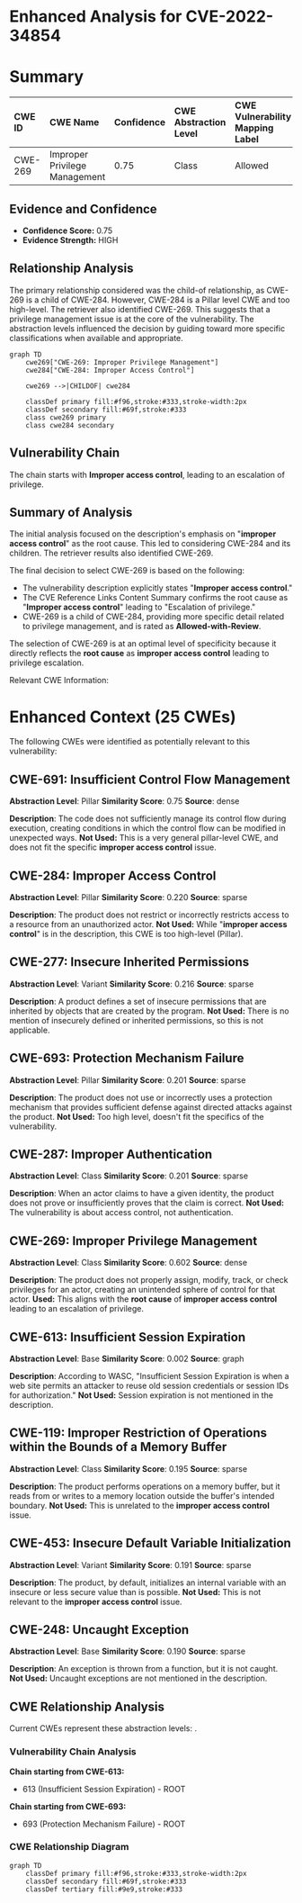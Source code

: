 # Enhanced Analysis for CVE-2022-34854

# Summary
| CWE ID  | CWE Name                       | Confidence | CWE Abstraction Level | CWE Vulnerability Mapping Label | CWE-Vulnerability Mapping Notes |
| :-------- | :----------------------------- | :--------- | :-------------------- | :------------------------------ | :------------------------------ |
| CWE-269 | Improper Privilege Management | 0.75     | Class                 | Allowed                  | Primary CWE                      |

## Evidence and Confidence

*   **Confidence Score:** 0.75
*   **Evidence Strength:** HIGH

## Relationship Analysis
The primary relationship considered was the child-of relationship, as CWE-269 is a child of CWE-284. However, CWE-284 is a Pillar level CWE and too high-level. The retriever also identified CWE-269. This suggests that a privilege management issue is at the core of the vulnerability. The abstraction levels influenced the decision by guiding toward more specific classifications when available and appropriate.

```mermaid
graph TD
    cwe269["CWE-269: Improper Privilege Management"]
    cwe284["CWE-284: Improper Access Control"]

    cwe269 -->|CHILDOF| cwe284

    classDef primary fill:#f96,stroke:#333,stroke-width:2px
    classDef secondary fill:#69f,stroke:#333
    class cwe269 primary
    class cwe284 secondary
```

## Vulnerability Chain
The chain starts with **Improper access control**, leading to an escalation of privilege.

## Summary of Analysis
The initial analysis focused on the description's emphasis on "**improper access control**" as the root cause. This led to considering CWE-284 and its children. The retriever results also identified CWE-269.

The final decision to select CWE-269 is based on the following:

*   The vulnerability description explicitly states "**Improper access control**."
*   The CVE Reference Links Content Summary confirms the root cause as "**Improper access control**" leading to "Escalation of privilege."
*   CWE-269 is a child of CWE-284, providing more specific detail related to privilege management, and is rated as **Allowed-with-Review**.

The selection of CWE-269 is at an optimal level of specificity because it directly reflects the **root cause** as **improper access control** leading to privilege escalation.

Relevant CWE Information:

# Enhanced Context (25 CWEs)
The following CWEs were identified as potentially relevant to this vulnerability:

## CWE-691: Insufficient Control Flow Management
**Abstraction Level**: Pillar
**Similarity Score**: 0.75
**Source**: dense

**Description**:
The code does not sufficiently manage its control flow during execution, creating conditions in which the control flow can be modified in unexpected ways.
**Not Used:** This is a very general pillar-level CWE, and does not fit the specific **improper access control** issue.

## CWE-284: Improper Access Control
**Abstraction Level**: Pillar
**Similarity Score**: 0.220
**Source**: sparse

**Description**:
The product does not restrict or incorrectly restricts access to a resource from an unauthorized actor.
**Not Used:** While "**improper access control**" is in the description, this CWE is too high-level (Pillar).

## CWE-277: Insecure Inherited Permissions
**Abstraction Level**: Variant
**Similarity Score**: 0.216
**Source**: sparse

**Description**:
A product defines a set of insecure permissions that are inherited by objects that are created by the program.
**Not Used:** There is no mention of insecurely defined or inherited permissions, so this is not applicable.

## CWE-693: Protection Mechanism Failure
**Abstraction Level**: Pillar
**Similarity Score**: 0.201
**Source**: sparse

**Description**:
The product does not use or incorrectly uses a protection mechanism that provides sufficient defense against directed attacks against the product.
**Not Used:** Too high level, doesn't fit the specifics of the vulnerability.

## CWE-287: Improper Authentication
**Abstraction Level**: Class
**Similarity Score**: 0.201
**Source**: sparse

**Description**:
When an actor claims to have a given identity, the product does not prove or insufficiently proves that the claim is correct.
**Not Used:** The vulnerability is about access control, not authentication.

## CWE-269: Improper Privilege Management
**Abstraction Level**: Class
**Similarity Score**: 0.602
**Source**: dense

**Description**:
The product does not properly assign, modify, track, or check privileges for an actor, creating an unintended sphere of control for that actor.
**Used:** This aligns with the **root cause** of **improper access control** leading to an escalation of privilege.

## CWE-613: Insufficient Session Expiration
**Abstraction Level**: Base
**Similarity Score**: 0.002
**Source**: graph

**Description**:
According to WASC, "Insufficient Session Expiration is when a web site permits an attacker to reuse old session credentials or session IDs for authorization."
**Not Used:** Session expiration is not mentioned in the description.

## CWE-119: Improper Restriction of Operations within the Bounds of a Memory Buffer
**Abstraction Level**: Class
**Similarity Score**: 0.195
**Source**: sparse

**Description**:
The product performs operations on a memory buffer, but it reads from or writes to a memory location outside the buffer's intended boundary.
**Not Used:** This is unrelated to the **improper access control** issue.

## CWE-453: Insecure Default Variable Initialization
**Abstraction Level**: Variant
**Similarity Score**: 0.191
**Source**: sparse

**Description**:
The product, by default, initializes an internal variable with an insecure or less secure value than is possible.
**Not Used:** This is not relevant to the **improper access control** issue.

## CWE-248: Uncaught Exception
**Abstraction Level**: Base
**Similarity Score**: 0.190
**Source**: sparse

**Description**:
An exception is thrown from a function, but it is not caught.
**Not Used:** Uncaught exceptions are not mentioned in the description.


## CWE Relationship Analysis

Current CWEs represent these abstraction levels: .


### Vulnerability Chain Analysis

**Chain starting from CWE-613:**
- 613 (Insufficient Session Expiration) - ROOT


**Chain starting from CWE-693:**
- 693 (Protection Mechanism Failure) - ROOT



### CWE Relationship Diagram

```mermaid
graph TD
    classDef primary fill:#f96,stroke:#333,stroke-width:2px
    classDef secondary fill:#69f,stroke:#333
    classDef tertiary fill:#9e9,stroke:#333
```